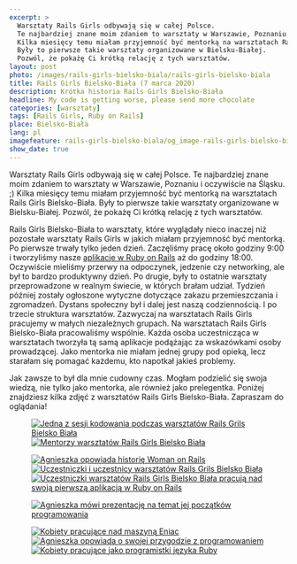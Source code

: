 ```yaml
---
excerpt: >
  Warsztaty Rails Girls odbywają się w całej Polsce.
  Te najbardziej znane moim zdaniem to warsztaty w Warszawie, Poznaniu i oczywiście na Śląsku. ;)
  Kilka miesięcy temu miałam przyjemność być mentorką na warsztatach Rails Girls Bielsko-Biała.
  Były to pierwsze takie warsztaty organizowane w Bielsku-Białej.
  Pozwól, że pokażę Ci krótką relację z tych warsztatów.
layout: post
photo: /images/rails-girls-bielsko-biala/rails-girls-bielsko-biala
title: Rails Girls Bielsko-Biała (7 marca 2020)
description: Krótka historia Rails Girls Bielsko-Biała
headline: My code is getting worse, please send more chocolate
categories: [warsztaty]
tags: [Rails Girls, Ruby on Rails]
place: Bielsko-Biała
lang: pl
imagefeature: rails-girls-bielsko-biala/og_image-rails-girls-bielsko-biala.png
show_date: true
---
```


Warsztaty Rails Girls odbywają się w całej Polsce. Te najbardziej znane moim zdaniem to warsztaty w Warszawie, Poznaniu i oczywiście na Śląsku. ;) Kilka miesięcy temu miałam przyjemność być mentorką na warsztatach Rails Girls Bielsko-Biała. Były to pierwsze takie warsztaty organizowane w Bielsku-Białej. Pozwól, że pokażę Ci krótką relację z tych warsztatów.

Rails Girls Bielsko-Biała to warsztaty, które wyglądały nieco inaczej niż pozostałe warsztaty Rails Girls w jakich miałam przyjemność być mentorką. Po pierwsze trwały tylko jeden dzień. Zaczęliśmy pracę około godziny 9:00 i tworzyliśmy nasze [aplikacje w Ruby on Rails](https://fractalsoft.org/pl "Fractal Soft - stwórz z nami swoją aplikację internetową") aż do godziny 18:00. Oczywiście mieliśmy przerwy na odpoczynek, jedzenie czy networking, ale był to bardzo produktywny dzień. Po drugie, były to ostatnie warsztaty przeprowadzone w realnym świecie, w których brałam udział. Tydzień później zostały ogłoszone wytyczne dotyczące zakazu przemieszczania i zgromadzeń. Dystans społeczny był i dalej jest naszą codziennością. I po trzecie struktura warsztatów. Zazwyczaj na warsztatach Rails Girls pracujemy w małych niezależnych grupach. Na warsztatach Rails Girls Bielsko-Biała pracowaliśmy wspólnie. Każda osoba uczestnicząca w warsztatach tworzyła tą samą aplikacje podążając za wskazówkami osoby prowadzącej. Jako mentorka nie miałam jednej grupy pod opieką, lecz starałam się pomagać każdemu, kto napotkał jakieś problemy.

Jak zawsze to był dla mnie cudowny czas. Mogłam podzielić się swoja wiedzą, nie tylko jako mentorka, ale również jako prelegentka. Poniżej znajdziesz kilka zdjęć z warsztatów Rails Girls Bielsko-Biała. Zapraszam do oglądania!

<figure class='half'>
  <a href="{{ site.baseurl_root }}/images/rails-girls-bielsko-biala/01-one-of-coding-sessions.jpg">
    <img src="{{ site.baseurl_root }}/images/rails-girls-bielsko-biala/thumbs/01-one-of-coding-sessions.jpg"
         alt='Jedna z sesji kodowania podczas warsztatów Rails Grils Bielsko Biała'>
  </a>
  <a href="{{ site.baseurl_root }}/images/rails-girls-bielsko-biala/02-rails-girls-bielsko-biala-mentors.jpg">
    <img src="{{ site.baseurl_root }}/images/rails-girls-bielsko-biala/thumbs/02-rails-girls-bielsko-biala-mentors.jpg"
         alt='Mentorzy warsztatów Rails Girls Bielsko Biała'>
  </a>
</figure>
<figure class='third'>
  <a href="{{ site.baseurl_root }}/images/rails-girls-bielsko-biala/03-woman-on-rails-presentation.jpg">
    <img src="{{ site.baseurl_root }}/images/rails-girls-bielsko-biala/thumbs/03-woman-on-rails-presentation.jpg"
         alt='Agnieszka opowiada historię Woman on Rails'>
  </a>
  <a href="{{ site.baseurl_root }}/images/rails-girls-bielsko-biala/04-rails-girls-bielsko-biala-participants.jpg">
    <img src="{{ site.baseurl_root }}/images/rails-girls-bielsko-biala/thumbs/04-rails-girls-bielsko-biala-participants.jpg"
         alt='Uczestniczki i uczestnicy warsztatów Rails Grils Bielsko Biała'>
  </a>
  <a href="{{ site.baseurl_root }}/images/rails-girls-bielsko-biala/05-work-in-progress.jpg">
    <img src="{{ site.baseurl_root }}/images/rails-girls-bielsko-biala/thumbs/05-work-in-progress.jpg"
         alt='Uczestniczki warsztatów Rails Girls Bielsko Biała pracują nad swoją pierwszą aplikacją w Ruby on Rails'>
  </a>
</figure>
<figure>
  <a href="{{ site.baseurl_root }}/images/rails-girls-bielsko-biala/06-agnieszka-speaking.jpg">
    <img src="{{ site.baseurl_root }}/images/rails-girls-bielsko-biala/thumbs/06-agnieszka-speaking.jpg"
         alt='Agnieszka mówi prezentację na temat jej początków programowania'>
  </a>
</figure>
<figure class='third'>
  <a href="{{ site.baseurl_root }}/images/rails-girls-bielsko-biala/07-eniac-programmers.jpg">
    <img src="{{ site.baseurl_root }}/images/rails-girls-bielsko-biala/thumbs/07-eniac-programmers.jpg"
         alt='Kobiety pracujące nad maszyną Eniac'>
  </a>
  <a href="{{ site.baseurl_root }}/images/rails-girls-bielsko-biala/08-agnieszka-story.jpg">
    <img src="{{ site.baseurl_root }}/images/rails-girls-bielsko-biala/thumbs/08-agnieszka-story.jpg"
         alt='Agnieszka opowiada o swojej przygodzie z programowaniem'>
  </a>
  <a href="{{ site.baseurl_root }}/images/rails-girls-bielsko-biala/09-ruby-women-programmers.jpg">
    <img src="{{ site.baseurl_root }}/images/rails-girls-bielsko-biala/thumbs/09-ruby-women-programmers.jpg"
         alt='Kobiety pracujące jako programistki języka Ruby'>
  </a>
</figure>

